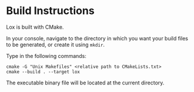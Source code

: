 # Build Instructions

Lox is built with CMake.

In your console, navigate to the directory in which you want your build files to be generated, or create it using `mkdir`.

Type in the following commands:

```
cmake -G "Unix Makefiles" <relative path to CMakeLists.txt>
cmake --build . --target lox
```

The executable binary file will be located at the current directory.
